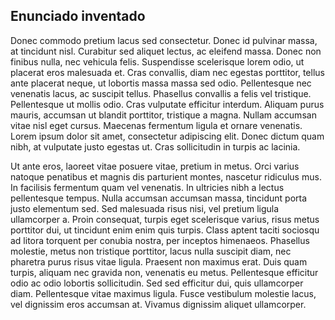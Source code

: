 ## Enunciado inventado

Donec commodo pretium lacus sed consectetur. Donec id pulvinar massa, at tincidunt nisl. Curabitur sed aliquet lectus, ac eleifend massa. Donec non finibus nulla, nec vehicula felis. Suspendisse scelerisque lorem odio, ut placerat eros malesuada et. Cras convallis, diam nec egestas porttitor, tellus ante placerat neque, ut lobortis massa massa sed odio. Pellentesque nec venenatis lacus, ac suscipit tellus. Phasellus convallis a felis vel tristique. Pellentesque ut mollis odio. Cras vulputate efficitur interdum. Aliquam purus mauris, accumsan ut blandit porttitor, tristique a magna. Nullam accumsan vitae nisl eget cursus. Maecenas fermentum ligula et ornare venenatis. Lorem ipsum dolor sit amet, consectetur adipiscing elit. Donec dictum quam nibh, at vulputate justo egestas ut. Cras sollicitudin in turpis ac lacinia.

Ut ante eros, laoreet vitae posuere vitae, pretium in metus. Orci varius natoque penatibus et magnis dis parturient montes, nascetur ridiculus mus. In facilisis fermentum quam vel venenatis. In ultricies nibh a lectus pellentesque tempus. Nulla accumsan accumsan massa, tincidunt porta justo elementum sed. Sed malesuada risus nisi, vel pretium ligula ullamcorper a. Proin consequat, turpis eget scelerisque varius, risus metus porttitor dui, ut tincidunt enim enim quis turpis. Class aptent taciti sociosqu ad litora torquent per conubia nostra, per inceptos himenaeos. Phasellus molestie, metus non tristique porttitor, lacus nulla suscipit diam, nec pharetra purus risus vitae ligula. Praesent non maximus erat. Duis quam turpis, aliquam nec gravida non, venenatis eu metus. Pellentesque efficitur odio ac odio lobortis sollicitudin. Sed sed efficitur dui, quis ullamcorper diam. Pellentesque vitae maximus ligula. Fusce vestibulum molestie lacus, vel dignissim eros accumsan at. Vivamus dignissim aliquet ullamcorper.
